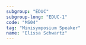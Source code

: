 ```yaml
---
subgroup: "EDUC"
subgroup-long: "EDUC-1"
code: "MS04"
tag: "Minisymposium Speaker"
name: "Elissa Schwartz"
---
```

